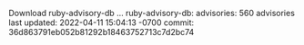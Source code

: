 Download ruby-advisory-db ...
ruby-advisory-db:
  advisories:	560 advisories
  last updated:	2022-04-11 15:04:13 -0700
  commit:	36d863791eb052b81292b18463752713c7d2bc74
